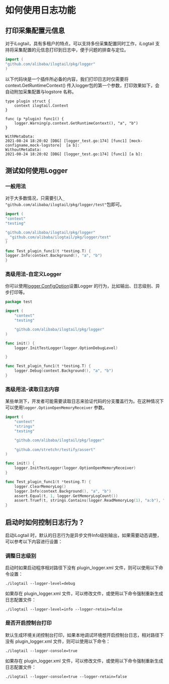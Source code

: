 # 如何使用日志功能


## 打印采集配置元信息
对于iLogtail，具有多租户的特点，可以支持多份采集配置同时工作，iLogtail 支持将采集配置的元信息打印到日志中，便于问题的排查与定位。
```go
import (
"github.com/alibaba/ilogtail/pkg/logger"
)
```

以下代码块是一个插件所必备的内容，我们打印日志时仅需要将context.GetRuntimeContext() 传入logger包的第一个参数，打印效果如下，会自动附加采集配置与logstore 名称。

```
type plugin struct {
	context ilogtail.Context
}

func (p *plugin) func1() {
	logger.Warning(p.context.GetRuntimeContext(), "a", "b")
}
```

```
WithMetaData:
2021-08-24 18:20:02 [DBG] [logger_test.go:174] [func1] [mock-configname,mock-logstore]	[a b]:
WithoutMetaData:
2021-08-24 18:20:02 [DBG] [logger_test.go:174] [func1] [a b]:
```

## 测试如何使用Logger
### 一般用法
对于大多数情况，只需要引入`_ "github.com/alibaba/ilogtail/pkg/logger/test"`包即可。
```go
import (
"context"
"testing"

"github.com/alibaba/ilogtail/pkg/logger"
_ "github.com/alibaba/ilogtail/pkg/logger/test"
)

func Test_plugin_func1(t *testing.T) {
logger.Info(context.Background(), "a", "b")
}
```

### 高级用法-自定义Logger
你可以使用[logger.ConfigOption](../../../pkg/logger)设置Logger 的行为，比如输出、日志级别、异步打印等。
```go
package test

import (
	"context"
	"testing"

	"github.com/alibaba/ilogtail/pkg/logger"
)

func init() {
	logger.InitTestLogger(logger.OptionDebugLevel)

}

func Test_plugin_func1(t *testing.T) {
	logger.Debug(context.Background(), "a", "b")
}
```

### 高级用法-读取日志内容
某些单测下，开发者可能需要读取日志来验证代码的分支覆盖行为。在这种情况下可以使用`logger.OptionOpenMemoryReceiver` 参数。
```go
import (
	"context"
	"strings"
	"testing"

	"github.com/alibaba/ilogtail/pkg/logger"
	
	"github.com/stretchr/testify/assert"
)

func init() {
	logger.InitTestLogger(logger.OptionOpenMemoryReceiver)
}

func Test_plugin_func1(t *testing.T) {
	logger.ClearMemoryLog()
	logger.Info(context.Background(), "a", "b")
	assert.Equal(t, 1, logger.GetMemoryLogCount())
	assert.Truef(t, strings.Contains(logger.ReadMemoryLog(1), "a:b"), "got %s", logger.ReadMemoryLog(1))
}
```


## 启动时如何控制日志行为？
启动iLogtail 时，默认的日志行为是异步文件Info级别输出，如果需要动态调整，可以参考以下内容进行设置：
### 调整日志级别
启动时如果启动程序相对路径下没有 plugin_logger.xml 文件，则可以使用以下命令设置：
```shell
./ilogtail --logger-level=debug
```
如果存在 plugin_logger.xml 文件，可以修改文件，或使用以下命令强制重新生成日志配置文件：
```shell
./ilogtail --logger-level=info --logger-retain=false
```

### 是否开启控制台打印
默认生成环境关闭控制台打印，如果本地调试环境想开启控制台日志，相对路径下没有 plugin_logger.xml 文件，则可以使用以下命令：
```shell
./ilogtail --logger-console=true
```
如果存在 plugin_logger.xml 文件，可以修改文件，或使用以下命令强制重新生成日志配置文件：
```shell
./ilogtail --logger-console=true --logger-retain=false
```